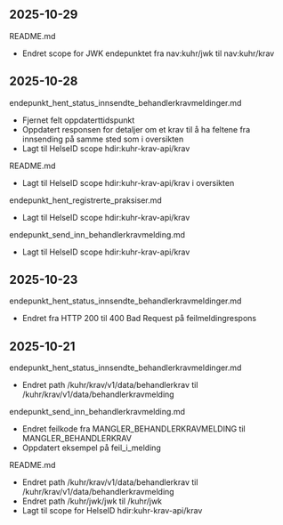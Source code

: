 ## 2025-10-29
README.md
- Endret scope for JWK endepunktet fra nav:kuhr/jwk til nav:kuhr/krav



## 2025-10-28
endepunkt_hent_status_innsendte_behandlerkravmeldinger.md
- Fjernet felt oppdaterttidspunkt
- Oppdatert responsen for detaljer om et krav til å ha feltene fra innsending på samme sted som i oversikten
- Lagt til HelseID scope hdir:kuhr-krav-api/krav

README.md
- Lagt til HelseID scope hdir:kuhr-krav-api/krav i oversikten

endepunkt_hent_registrerte_praksiser.md
- Lagt til HelseID scope hdir:kuhr-krav-api/krav 

endepunkt_send_inn_behandlerkravmelding.md
- Lagt til HelseID scope hdir:kuhr-krav-api/krav


## 2025-10-23
endepunkt_hent_status_innsendte_behandlerkravmeldinger.md
- Endret fra HTTP 200 til 400 Bad Request på feilmeldingrespons

## 2025-10-21 
endepunkt_hent_status_innsendte_behandlerkravmeldinger.md
- Endret path /kuhr/krav/v1/data/behandlerkrav til /kuhr/krav/v1/data/behandlerkravmelding

endepunkt_send_inn_behandlerkravmelding.md
- Endret feilkode fra MANGLER_BEHANDLERKRAVMELDING til MANGLER_BEHANDLERKRAV
- Oppdatert eksempel på feil_i_melding

README.md
- Endret path /kuhr/krav/v1/data/behandlerkrav til /kuhr/krav/v1/data/behandlerkravmelding
- Endret path /kuhr/jwk/jwk til /kuhr/jwk  
- Lagt til scope for HelseID hdir:kuhr-krav-api/krav